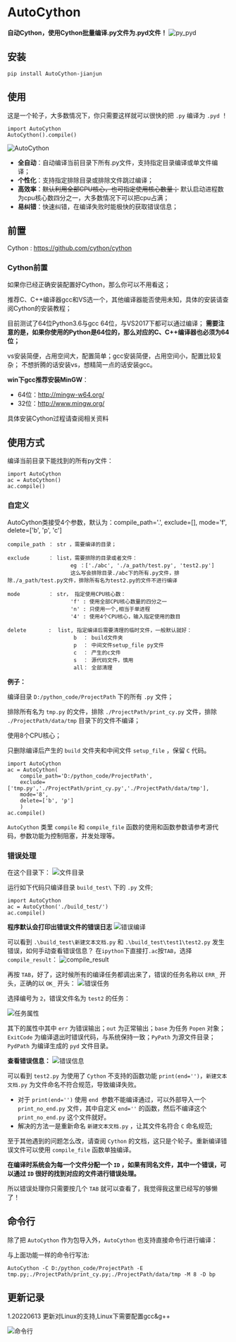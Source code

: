 # AutoCython

**自动Cython，使用Cython批量编译.py文件为.pyd文件！**
![py_pyd][1]

## 安装

    pip install AutoCython-jianjun

## 使用

这是一个轮子，大多数情况下，你只需要这样就可以很快的把 `.py` 编译为 `.pyd` ！

    import AutoCython
    AutoCython().compile()

![AutoCython][2]

* **全自动**：自动编译当前目录下所有.py文件，支持指定目录编译或单文件编译；
* **个性化**：支持指定排除目录或排除文件跳过编译；
* **高效率**：~~默认利用全部CPU核心，也可指定使用核心数量；~~ 默认启动进程数为cpu核心数四分之一，大多数情况下可以把cpu占满；
* **易纠错**：快速纠错，在编译失败时能极快的获取错误信息；

## 前置

Cython : <https://github.com/cython/cython>

### Cython前置

如果你已经正确安装配置好Cython，那么你可以不用看这；

推荐C、C++编译器gcc和VS选一个，其他编译器能否使用未知，具体的安装请查阅Cython的安装教程；

目前测试了64位Python3.6与gcc 64位，与VS2017下都可以通过编译；
**需要注意的是，如果你使用的Python是64位的，那么对应的C、C++编译器也必须为64位；**

vs安装简便，占用空间大，配置简单；gcc安装简便，占用空间小，配置比较复杂；
不想折腾的话安装vs，想精简一点的话安装gcc。

**win下gcc推荐安装MinGW**：

* 64位：<http://mingw-w64.org/>
* 32位：<http://www.mingw.org/>

具体安装Cython过程请查阅相关资料

## 使用方式

编译当前目录下能找到的所有py文件：

    import AutoCython
    ac = AutoCython()
    ac.compile()

### 自定义

AutoCython类接受4个参数，默认为：compile_path='.', exclude=[], mode='f', delete=['b', 'p', 'c']

    compile_path ： str ，需要编译的目录；

    exclude      ： list，需要排除的目录或者文件：
                        eg ：['./abc', './a_path/test.py', 'test2.py']
                        这么写会排除目录./abc下的所有.py文件，排除./a_path/test.py文件，排除所有名为test2.py的文件不进行编译

    mode         ： str， 指定使用CPU核心数：
                        'f' : 使用全部CPU核心数量的四分之一
                        'n' : 只使用一个,相当于单进程
                        '4' : 使用4个CPU核心，输入指定使用的数目

    delete       :  list, 指定编译后需要清理的临时文件，一般默认就好：
                         b  ： build文件夹
                         p  ： 中间文件setup_file py文件
                         c  ： 产生的c文件
                         s  ： 源代码文件，慎用
                         all： 全部清理

**例子：**

编译目录 `D:/python_code/ProjectPath` 下的所有 `.py` 文件；

排除所有名为 `tmp.py` 的文件，排除 `./ProjectPath/print_cy.py` 文件，排除 `./ProjectPath/data/tmp` 目录下的文件不编译；

使用8个CPU核心；

只删除编译后产生的 `build` 文件夹和中间文件 `setup_file` ，保留 `C` 代码。

    import AutoCython
    ac = AutoCython(
        compile_path='D:/python_code/ProjectPath',
        exclude=['tmp.py','./ProjectPath/print_cy.py','./ProjectPath/data/tmp'],
        mode='8',
        delete=['b', 'p']
        )
    ac.compile()

`AutoCython` 类里 `compile` 和 `compile_file` 函数的使用和函数参数请参考源代码，参数功能为控制阻塞，并发处理等。

### 错误处理

在这个目录下：
![文件目录][3]

运行如下代码只编译目录 `build_test\` 下的 `.py` 文件;

    import AutoCython
    ac = AutoCython('./build_test/')
    ac.compile()

**程序默认会打印出错误文件的错误日志**
![错误编译][4]

可以看到 `.\build_test\新建文本文档.py` 和 `.\build_test\test1\test2.py` 发生错误，如何手动查看错误信息？
在`ipython`下直接打`.ac`按`TAB`，选择 `compile_result`：
![compile_result][5]

再按 `TAB`，好了，这时候所有的编译任务都调出来了，错误的任务名称以 `ERR_` 开头，正确的以 `OK_` 开头：
![错误任务][6]

选择编号为 `2`，错误文件名为 `test2` 的任务：

![任务属性][7]

其下的属性中其中 `err` 为错误输出；`out` 为正常输出；`base` 为任务 `Popen` 对象；`ExitCode` 为编译退出时错误代码，与系统保持一致；`PyPath` 为源文件目录；`PydPath` 为编译生成的 `pyd` 文件目录。

**查看错误信息：**
![错误信息][8]

可以看到 `test2.py` 为使用了 `Cython` 不支持的函数功能 `print(end='')`，`新建文本文档.py` 为文件命名不符合规范，导致编译失败。

* 对于 `print(end='')` 使用 `end `参数不能编译通过，可以外部导入一个 `print_no_end.py` 文件，其中自定义 `end=''` 的函数，然后不编译这个 `print_no_end.py` 这个文件就好。
* 解决的方法一是重新命名 `新建文本文档.py` ，让其文件名符合 `C` 命名规范;

至于其他遇到的问题怎么改，请查阅 `Cython` 的文档，这只是个轮子。重新编译错误文件可以使用 `compile_file` 函数单独编译。

**在编译时系统会为每一个文件分配一个 `ID` ，如果有同名文件，其中一个错误，可以通过 `ID` 很好的找到对应的文件进行错误处理。**

所以错误处理你只需要按几个 `TAB` 就可以查看了，我觉得我这里已经写的够懒了！

## 命令行

除了把 `AutoCython` 作为包导入外，`AutoCython` 也支持直接命令行进行编译：

与上面功能一样的命令行写法:

    AutoCython -C D:/python_code/ProjectPath -E tmp.py;./ProjectPath/print_cy.py;./ProjectPath/data/tmp -M 8 -D bp

## 更新记录
1.20220613 更新对Linux的支持,Linux下需要配置gcc&g++

![命令行][11]

  [1]: https://raw.githubusercontent.com/EVA-JianJun/GitPigBed/master/blog_files/img/AutoCython_20210824.png
  [2]: https://raw.githubusercontent.com/EVA-JianJun/GitPigBed/master/blog_files/img/AutoCython_20200316_2.jpg
  [3]: https://raw.githubusercontent.com/EVA-JianJun/GitPigBed/master/blog_files/img/AutoCython_20200316_3.jpg
  [4]: https://raw.githubusercontent.com/EVA-JianJun/GitPigBed/master/blog_files/img/AutoCython_20200316_4.jpg
  [5]: https://raw.githubusercontent.com/EVA-JianJun/GitPigBed/master/blog_files/img/AutoCython_20200316_5.jpg
  [6]: https://raw.githubusercontent.com/EVA-JianJun/GitPigBed/master/blog_files/img/AutoCython_20200316_6.jpg
  [7]: https://raw.githubusercontent.com/EVA-JianJun/GitPigBed/master/blog_files/img/AutoCython_20200316_7.jpg
  [8]: https://raw.githubusercontent.com/EVA-JianJun/GitPigBed/master/blog_files/img/AutoCython_20200316_8.jpg
  [9]: https://github.com/EVA-JianJun/AutoCython/releases
  [10]: https://raw.githubusercontent.com/EVA-JianJun/GitPigBed/master/blog_files/img/AutoCython_20200316_10.jpg
  [11]: https://raw.githubusercontent.com/EVA-JianJun/GitPigBed/master/blog_files/img/AutoCython_20200316_11.jpg